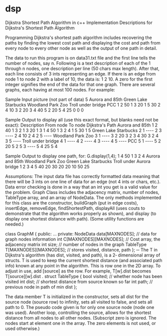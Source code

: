 # dsp
Dijkstra Shortest Path Algorithm in c++
Implementation Descriptions for Dijkstra's Shortest Path Algorithm

Programming Dijkstra's shortest path algorithm includes recovering the paths by finding the lowest cost path and displaying the cost and path from every node to every other node as well as the output of one path in detail.

The data to run this program is on data31.txt file and the first line tells the number of nodes, say n. Following is a text description of each of the 1 through n nodes, one description per line (50 chars max length). After that, each line consists of 3 ints representing an edge. If there is an edge from node 1 to node 2 with a label of 10, the data is: 1 2 10.  A zero for the first integer signifies the end of the data for that one graph. There are several graphs, each having at most 100 nodes. For example:

Sample Input picture (not part of data)
5
Aurora and 85th
Green Lake Starbucks
Woodland Park Zoo
Troll under bridge
PCC
1 2 50
1 3 20
1 5 30
2 4 10
3 2 20
3 4 40
5 2 20
5 4 25
0 0 0

Sample Output to display all (use this exact format, but blanks need not be exact):
Description From node To node Dijkstra's Path
Aurora and 85th
1 2 40 1 3 2
1 3 20 1 3
1 4 50 1 3 2 4
1 5 30 1 5
Green Lake Starbucks
2 1 ----
2 3 ----
2 4 10 2 4
2 5 ----
Woodland Park Zoo
3 1 ----
3 2 20 3 2
3 4 30 3 2 4
3 5 ----
Troll under bridge
4 1 ----
4 2 ----
4 3 ----
4 5 ----
PCC
5 1 ----
5 2 20 5 2
5 3 ----
5 4 25 5 4

Sample Output to display one path, for: G.display(1,4);
1 4 50 1 3 2 4
Aurora and 85th
Woodland Park Zoo
Green Lake Starbucks
Troll under Aurora bridge
1 2
3 4
5
40
20
30
20
20
10
50
25

Assumptions:
The input data file has correctly formatted data meaning that there will be 3 ints on one line of data for an edge (not 4 ints or chars, etc.). 
Data error checking is done in a way that an int you get is a valid value for the problem.
Graph Class includes the adjacency matrix, number of nodes, TableType array, and an array of NodeData. The only methods implemented for this class are the constructor, buildGraph (put in edge costs), insertEdge, removeEdge, findShortestPath, displayAll (uses couts to demonstrate that the algorithm works properly as shown), and display (to display one shortest distance with path). (Some utility functions are needed.)

class GraphM {
public:
...
private:
NodeData data[MAXNODES]; // data for graph nodes information
int C[MAXNODES][MAXNODES]; // Cost array, the adjacency matrix
int size; // number of nodes in the graph
TableType T[MAXNODES][MAXNODES]; // stores visited, distance, path
};
‐‐  The T in Dijkstra's algorithm (has dist, visited, and path), is a 2‐ dimensional array of structs. T is used to keep the current shortest distance (and associated path info) known at any point in the algorithm. This is row one in the 2D array. To adjust in use, add [source] as the row. 
For example, T[w].dist becomes T[source][w].dist .
struct TableType {
bool visited; // whether node has been visited
int dist; // shortest distance from source known so far
int path; // previous node in path of min dist
};

 The data member T is initialized in the constructor, sets all dist for the source node (source row) to infinity, sets all visited to false, and sets all path  to 0. The pseudo code given is for only one source node (node one was used). Another loop, controlling the source, allows for the shortest distance from all nodes to all other nodes. (Subscript zero is ignored. The nodes start at element one in the array. The zero elements is not used, or used otherwise.)



